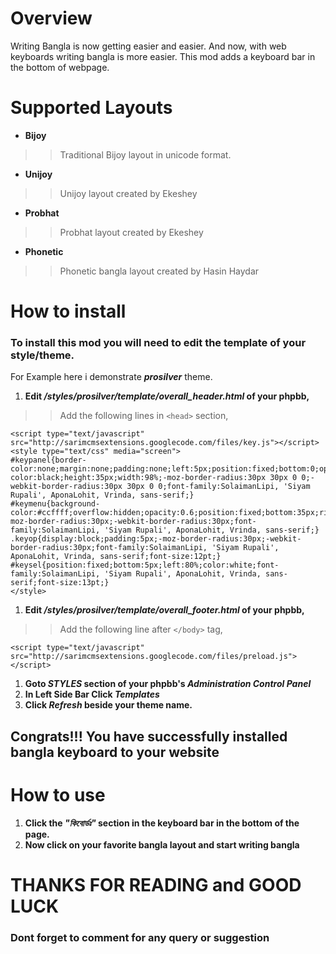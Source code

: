 # Overview #

Writing Bangla is now getting easier and easier. And now, with web keyboards writing bangla is more easier. This mod adds a keyboard bar in the bottom of webpage.

# Supported Layouts #

  * **Bijoy**
> > Traditional Bijoy layout in unicode format.
  * **Unijoy**
> > Unijoy layout created by Ekeshey
  * **Probhat**
> > Probhat layout created by Ekeshey

  * **Phonetic**
> > Phonetic bangla layout created by Hasin Haydar

# How to install #
### To install this mod you will need to edit the template of your style/theme. ###
For Example here i demonstrate **_prosilver_** theme.
  1. **Edit _/styles/prosilver/template/overall\_header.html_ of your phpbb,**
> > Add the following lines in `<head>` section,
```
<script type="text/javascript" src="http://sarimcmsextensions.googlecode.com/files/key.js"></script>
<style type="text/css" media="screen">
#keypanel{border-color:none;margin:none;padding:none;left:5px;position:fixed;bottom:0;opacity:0.5;background-color:black;height:35px;width:98%;-moz-border-radius:30px 30px 0 0;-webkit-border-radius:30px 30px 0 0;font-family:SolaimanLipi, 'Siyam Rupali', AponaLohit, Vrinda, sans-serif;}
#keymenu{background-color:#ccffff;overflow:hidden;opacity:0.6;position:fixed;bottom:35px;right:30px;width:80px;-moz-border-radius:30px;-webkit-border-radius:30px;font-family:SolaimanLipi, 'Siyam Rupali', AponaLohit, Vrinda, sans-serif;}
.keyop{display:block;padding:5px;-moz-border-radius:30px;-webkit-border-radius:30px;font-family:SolaimanLipi, 'Siyam Rupali', AponaLohit, Vrinda, sans-serif;font-size:12pt;}
#keysel{position:fixed;bottom:5px;left:80%;color:white;font-family:SolaimanLipi, 'Siyam Rupali', AponaLohit, Vrinda, sans-serif;font-size:13pt;}
</style>
```
  1. **Edit _/styles/prosilver/template/overall\_footer.html_ of your phpbb,**
> > Add the following line after `</body>` tag,
```
<script type="text/javascript" src="http://sarimcmsextensions.googlecode.com/files/preload.js"></script>
```
  1. **Goto _STYLES_ section of your phpbb's _Administration Control Panel_**
  1. **In Left Side Bar Click _Templates_**
  1. **Click _Refresh_ beside your theme name.**

## Congrats!!! You have successfully installed bangla keyboard to your website ##

# How to use #
  1. **Click the _"কিবোর্ডঃ"_ section in the keyboard bar in the bottom of the page.**
  1. **Now click on your favorite bangla layout and start writing bangla**


# THANKS FOR READING and GOOD LUCK #
### Dont forget to comment for any query or suggestion ###